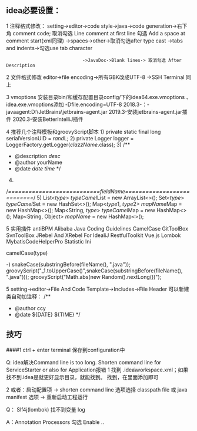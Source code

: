 ## idea必要设置：
1 注释格式修改：
setting->editor->code style->java->code generation->右下角 comment code;
                    取消勾选 Line comment at first line 勾选 Add a space at comment start(xml同理)
                                 ->spaces->other->取消勾选after type cast
                                 ->tabs and indents->勾选use tab character

                                 ->JavaDoc->Blank lines-> 取消勾选 After Description
2 文件格式修改
editor->file encoding->所有GBK改成UTF-8
      ->SSH Terminal 同上

3 vmoptions
安装目录bin/和缓存配置目录config/下的idea64.exe.vmoptions 、 idea.exe.vmoptions添加
-Dfile.encoding=UTF-8
2018.3-：-javaagent:D:\JetBrains\jetbrains-agent.jar
2019.3-安装jetbrains-agent.jar插件
2020.3-安装BetterIntelliJ插件

4 推荐几个注释模板和groovyScript脚本
1)
private static final long serialVersionUID = $rand$L;
2)
private Logger logger = LoggerFactory.getLogger($clazzName$.class);
3)
/**
 * @description $desc$
 * @author yourName
 * @date $date$ $time$
 */
4)
/*===========================$fieldName$===========================*/
5)
List<$type$> $typeCamel$List = new ArrayList<>();
Set<$type$> $typeCamel$Set = new HashSet<>();
Map<$type1$, $type2$> $mapName$Map = new HashMap<>();
Map<String, $type$> $typeCamel$Map = new HashMap<>();
Map<String, Object> $mapName$ = new HashMap<>();

5 实用插件
antiBPM
Alibaba Java Coding Guidelines
CamelCase
GitToolBox
SvnToolBox
JRebel And XRebel For IdealiJ
RestfulToolkit
Vue.js
Lombok
MybatisCodeHelperPro
Statistic
Ini

camelCase(type)

-)
snakeCase(substringBefore(fileName(), ".java"));
groovyScript("_1.toUpperCase()",snakeCase(substringBefore(fileName(), ".java")));
groovyScript("Math.abs(new Random().nextLong())");

5 setting->editor->File And Code Template->Includes->File Header  可以新建类自动加注释：
/**
 * @author ccy
 * @date ${DATE} ${TIME}
 */
   
## 技巧
####1 
ctrl + enter terminal 保存到configuration中

Q:
idea解决Command line is too long. Shorten command line for ServiceStarter or also for Application报错
1 找到 .idea\workspace.xml；如果找不到.idea是就更好显示目录，就能找到。
找到<component name="PropertiesComponent">，在里面添加<property name="dynamic.classpath" value="true" />即可

2 或者：启动配置项 -> shorten command line 选项选择 classpath file 或 java manifest 选项 -> 重新启动工程运行

Q： Slf4j(lombok) 找不到变量 log

A：Annotation Processors 勾选 Enable ..